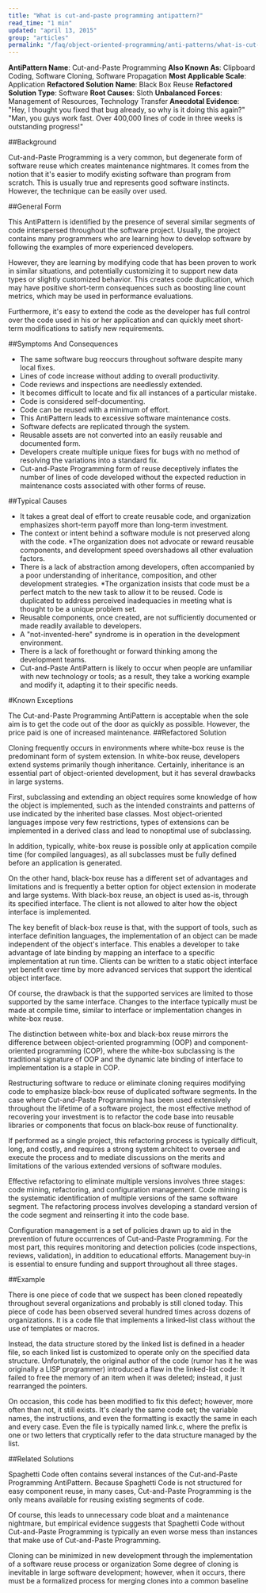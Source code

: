 ```yaml
---
title: "What is cut-and-paste programming antipattern?"
read_time: "1 min"
updated: "april 13, 2015"
group: "articles"
permalink: "/faq/object-oriented-programming/anti-patterns/what-is-cut-and-paste-programming-antipattern/"
---
```


**AntiPattern Name**: Cut-and-Paste Programming
**Also Known As**: Clipboard Coding, Software Cloning, Software Propagation
**Most Applicable Scale**: Application
**Refactored Solution Name**: Black Box Reuse
**Refactored Solution Type**: Software
**Root Causes**: Sloth
**Unbalanced Forces**: Management of Resources, Technology Transfer
**Anecdotal Evidence**: "Hey, I thought you fixed that bug already, so why is it doing this again?" "Man, you guys work fast. Over 400,000 lines of code in three weeks is outstanding progress!"

##Background

Cut-and-Paste Programming is a very common, but degenerate form of software reuse which creates maintenance nightmares. It comes from the notion that it's easier to modify existing software than program from scratch. This is usually true and represents good software instincts. However, the technique can be easily over used.

##General Form

This AntiPattern is identified by the presence of several similar segments of code interspersed throughout the software project. Usually, the project contains many programmers who are learning how to develop software by following the examples of more experienced developers.

However, they are learning by modifying code that has been proven to work in similar situations, and potentially customizing it to support new data types or slightly customized behavior. This creates code duplication, which may have positive short-term consequences such as boosting line count metrics, which may be used in performance evaluations.

Furthermore, it's easy to extend the code as the developer has full control over the code used in his or her application and can quickly meet short-term modifications to satisfy new requirements.

##Symptoms And Consequences

* The same software bug reoccurs throughout software despite many local fixes.
* Lines of code increase without adding to overall productivity.
* Code reviews and inspections are needlessly extended.
* It becomes difficult to locate and fix all instances of a particular mistake.
* Code is considered self-documenting.
* Code can be reused with a minimum of effort.
* This AntiPattern leads to excessive software maintenance costs.
* Software defects are replicated through the system.
* Reusable assets are not converted into an easily reusable and documented form.
* Developers create multiple unique fixes for bugs with no method of resolving the variations into a standard fix.
* Cut-and-Paste Programming form of reuse deceptively inflates the number of lines of code developed without the expected reduction in maintenance costs associated with other forms of reuse.

##Typical Causes

* It takes a great deal of effort to create reusable code, and organization emphasizes short-term payoff more than long-term investment.
* The context or intent behind a software module is not preserved along with the code.
*The organization does not advocate or reward reusable components, and development speed overshadows all other evaluation factors.
* There is a lack of abstraction among developers, often accompanied by a poor understanding of inheritance, composition, and other development strategies.
*The organization insists that code must be a perfect match to the new task to allow it to be reused. Code is duplicated to address perceived inadequacies in meeting what is thought to be a unique problem set.
* Reusable components, once created, are not sufficiently documented or made readily available to developers.
* A "not-invented-here" syndrome is in operation in the development environment.
* There is a lack of forethought or forward thinking among the development teams.
* Cut-and-Paste AntiPattern is likely to occur when people are unfamiliar with new technology or tools; as a result, they take a working example and modify it, adapting it to their specific needs.

#Known Exceptions

The Cut-and-Paste Programming AntiPattern is acceptable when the sole aim is to get the code out of the door as quickly as possible. However, the price paid is one of increased maintenance.
##Refactored Solution

Cloning frequently occurs in environments where white-box reuse is the predominant form of system extension. In white-box reuse, developers extend systems primarily though inheritance. Certainly, inheritance is an essential part of object-oriented development, but it has several drawbacks in large systems.

First, subclassing and extending an object requires some knowledge of how the object is implemented, such as the intended constraints and patterns of use indicated by the inherited base classes. Most object-oriented languages impose very few restrictions, types of extensions can be implemented in a derived class and lead to nonoptimal use of subclassing.

In addition, typically, white-box reuse is possible only at application compile time (for compiled languages), as all subclasses must be fully defined before an application is generated.

On the other hand, black-box reuse has a different set of advantages and limitations and is frequently a better option for object extension in moderate and large systems. With black-box reuse, an object is used as-is, through its specified interface. The client is not allowed to alter how the object interface is implemented.

The key benefit of black-box reuse is that, with the support of tools, such as interface definition languages, the implementation of an object can be made independent of the object's interface. This enables a developer to take advantage of late binding by mapping an interface to a specific implementation at run time. Clients can be written to a static object interface yet benefit over time by more advanced services that support the identical object interface.

Of course, the drawback is that the supported services are limited to those supported by the same interface. Changes to the interface typically must be made at compile time, similar to interface or implementation changes in white-box reuse.

The distinction between white-box and black-box reuse mirrors the difference between object-oriented programming (OOP) and component-oriented programming (COP), where the white-box subclassing is the traditional signature of OOP and the dynamic late binding of interface to implementation is a staple in COP.

Restructuring software to reduce or eliminate cloning requires modifying code to emphasize black-box reuse of duplicated software segments. In the case where Cut-and-Paste Programming has been used extensively throughout the lifetime of a software project, the most effective method of recovering your investment is to refactor the code base into reusable libraries or components that focus on black-box reuse of functionality.

If performed as a single project, this refactoring process is typically difficult, long, and costly, and requires a strong system architect to oversee and execute the process and to mediate discussions on the merits and limitations of the various extended versions of software modules.

Effective refactoring to eliminate multiple versions involves three stages: code mining, refactoring, and configuration management. Code mining is the systematic identification of multiple versions of the same software segment. The refactoring process involves developing a standard version of the code segment and reinserting it into the code base.

Configuration management is a set of policies drawn up to aid in the prevention of future occurrences of Cut-and-Paste Programming. For the most part, this requires monitoring and detection policies (code inspections, reviews, validation), in addition to educational efforts. Management buy-in is essential to ensure funding and support throughout all three stages.

##Example

There is one piece of code that we suspect has been cloned repeatedly throughout several organizations and probably is still cloned today. This piece of code has been observed several hundred times across dozens of organizations. It is a code file that implements a linked-list class without the use of templates or macros.

Instead, the data structure stored by the linked list is defined in a header file, so each linked list is customized to operate only on the specified data structure. Unfortunately, the original author of the code (rumor has it he was originally a LISP programmer) introduced a flaw in the linked-list code: It failed to free the memory of an item when it was deleted; instead, it just rearranged the pointers.

On occasion, this code has been modified to fix this defect; however, more often than not, it still exists. It's clearly the same code set; the variable names, the instructions, and even the formatting is exactly the same in each and every case. Even the file is typically named <prefix>link.c, where the prefix is one or two letters that cryptically refer to the data structure managed by the list.

##Related Solutions

Spaghetti Code often contains several instances of the Cut-and-Paste Programming AntiPattern. Because Spaghetti Code is not structured for easy component reuse, in many cases, Cut-and-Paste Programming is the only means available for reusing existing segments of code.

Of course, this leads to unnecessary code bloat and a maintenance nightmare, but empirical evidence suggests that Spaghetti Code without Cut-and-Paste Programming is typically an even worse mess than instances that make use of Cut-and-Paste Programming.

Cloning can be minimized in new development through the implementation of a software reuse process or organization Some degree of cloning is inevitable in large software development; however, when it occurs, there must be a formalized process for merging clones into a common baseline
